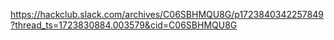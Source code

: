 https://hackclub.slack.com/archives/C06SBHMQU8G/p1723840342257849?thread_ts=1723830884.003579&cid=C06SBHMQU8G
